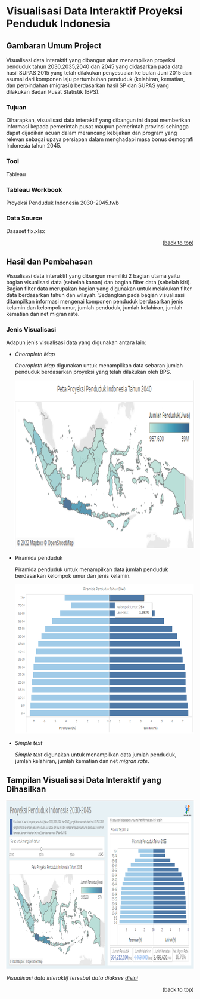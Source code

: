 <div id="top"></div>

<!-- ABOUT THE PROJECT -->
# Visualisasi Data Interaktif Proyeksi Penduduk Indonesia 
## Gambaran Umum Project

Visualisasi data interaktif yang dibangun akan menampilkan proyeksi penduduk tahun 2030,2035,2040 dan 2045 yang didasarkan pada data hasil SUPAS 2015 yang telah dilakukan penyesuaian ke bulan Juni 2015 dan asumsi dari komponen laju pertumbuhan penduduk (kelahiran, kematian, dan perpindahan (migrasi)) berdasarkan hasil SP dan SUPAS yang dilakukan Badan Pusat Statistik (BPS).

### Tujuan
Diharapkan, visualisasi data interaktif yang dibangun ini dapat memberikan informasi kepada pemerintah pusat maupun pemerintah provinsi sehingga dapat dijadikan acuan dalam merancang kebijakan dan program yang relevan sebagai upaya persiapan dalam menghadapi masa bonus demografi Indonesia tahun 2045.

### Tool

Tableau

### Tableau Workbook

Proyeksi Penduduk Indonesia 2030-2045.twb

### Data Source

Dasaset fix.xlsx

<p align="right">(<a href="#top">back to top</a>)</p>



<!-- GETTING STARTED -->
## Hasil dan Pembahasan

Visualisasi data interaktif yang dibangun memiliki 2 bagian utama yaitu bagian visualisasi data (sebelah kanan) dan bagian filter data (sebelah kiri). Bagian filter data merupakan bagian yang digunakan untuk melakukan filter data berdasarkan tahun dan wilayah. Sedangkan pada bagian visualisasi ditampilkan informasi mengenai komponen penduduk berdasarkan jenis kelamin dan kelompok umur, jumlah penduduk, jumlah kelahiran, jumlah kematian dan net migran rate.

### Jenis Visualisasi

Adapun jenis visualisasi data yang digunakan antara lain:
* _Choropleth Map_

  _Choropleth Map_ digunakan untuk menampilkan data sebaran jumlah penduduk berdasarkan proyeksi yang telah dilakukan oleh BPS. 
  <div align="center">
  <a>
    <img src="images/peta.png" alt="peta" width="1000" height="450">
  </a>
   </div>


* Piramida penduduk 
   
   Piramida penduduk untuk menampilkan data jumlah penduduk berdasarkan kelompok umur dan jenis kelamin.
   <div align="center">
  <a>
    <img src="images/piramida.png" alt="piramida" width="500" height="400">
  </a>
   </div>


* _Simple text_
   
   _Simple text_ digunakan untuk menampilkan data jumlah penduduk, jumlah kelahiran, jumlah kematian dan net _migran rate_.
   

## Tampilan Visualisasi Data Interaktif yang Dihasilkan

<div align="center">
  <a>
    <img src="images/tampilan.png" alt="tampilan" width="1000" height="450">
  </a>
</div>

_Visualisasi data interaktif tersebut data diakses [disini](https://public.tableau.com/views/ProyeksiPendudukIndonesia2030-2045/Dashboard1?:language=en-US&:display_count=n&:origin=viz_share_link)_

<p align="right">(<a href="#top">back to top</a>)</p>